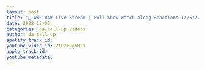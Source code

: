 ```yaml
---
layout: post
title: "🔴 WWE RAW Live Stream | Full Show Watch Along Reactions 12/5/22 #wweraw"
date: 2022-12-05
categories: da-call-up videos
author: da-call-up
spotify_track_id: 
youtube_video_id: ZtOze2g5HJY
apple_track_id: 
youtube_metadata: 
---
```

